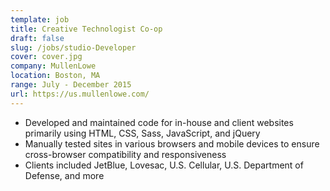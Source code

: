 ```yaml
---
template: job
title: Creative Technologist Co-op
draft: false
slug: /jobs/studio-Developer
cover: cover.jpg
company: MullenLowe
location: Boston, MA
range: July - December 2015
url: https://us.mullenlowe.com/
---
```


- Developed and maintained code for in-house and client websites primarily using HTML, CSS, Sass, JavaScript, and jQuery
- Manually tested sites in various browsers and mobile devices to ensure cross-browser compatibility and responsiveness
- Clients included JetBlue, Lovesac, U.S. Cellular, U.S. Department of Defense, and more
